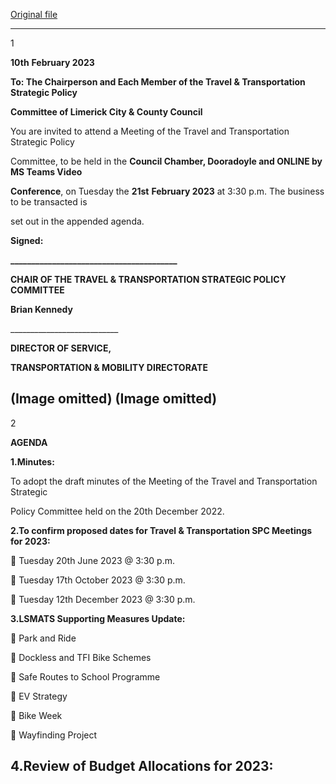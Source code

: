 [Original file](https://www.limerick.ie/sites/default/files/media/documents/2023-02/Agenda%20-%20Meeting%20of%20the%20Travel%20%26%20Transportation%20Strategic%20Policy%20Committee%20-%2021st%20February%202023.pdf)

---
1

**10th** **February 2023**

**To: The Chairperson and Each Member of the Travel & Transportation Strategic Policy**

**Committee of Limerick City & County Council**

You are invited to attend a Meeting of the Travel and Transportation Strategic Policy

Committee, to be held in the **Council Chamber, Dooradoyle and ONLINE by MS Teams Video**

**Conference**, on Tuesday the **21st** **February 2023** at 3:30 p.m. The business to be transacted is

set out in the appended agenda.

**Signed:**

**\_\_\_\_\_\_\_\_\_\_\_\_\_\_\_\_\_\_\_\_\_\_\_\_\_\_\_\_\_\_\_\_\_\_\_\_\_\_\_\_**

**CHAIR OF THE TRAVEL & TRANSPORTATION STRATEGIC POLICY COMMITTEE**

**Brian Kennedy**

\_\_\_\_\_\_\_\_\_\_\_\_\_\_\_\_\_\_\_\_\_\_\_\_\_\_\_

**DIRECTOR OF SERVICE,**

**TRANSPORTATION & MOBILITY DIRECTORATE**

(Image omitted)
(Image omitted)
---
2

**AGENDA**

**1.Minutes:**

To adopt the draft minutes of the Meeting of the Travel and Transportation Strategic

Policy Committee held on the 20th December 2022.

**2.To confirm proposed dates for Travel & Transportation SPC Meetings for 2023:**

 Tuesday 20th June 2023 @ 3:30 p.m.

 Tuesday 17th October 2023 @ 3:30 p.m.

 Tuesday 12th December 2023 @ 3:30 p.m.

**3.LSMATS Supporting Measures Update:**

 Park and Ride

 Dockless and TFI Bike Schemes

 Safe Routes to School Programme

 EV Strategy

 Bike Week

 Wayfinding Project

**4.Review of Budget Allocations for 2023:**
---
